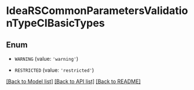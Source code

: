 # IdeaRSCommonParametersValidationTypeCIBasicTypes


## Enum

* `WARNING` (value: `'warning'`)

* `RESTRICTED` (value: `'restricted'`)

[[Back to Model list]](../README.md#documentation-for-models) [[Back to API list]](../README.md#documentation-for-api-endpoints) [[Back to README]](../README.md)


